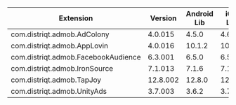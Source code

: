 
| Extension | Version | Android Lib | iOS Lib |
| --- | --- | --- | --- |
| com.distriqt.admob.AdColony | 4.0.015 | 4.5.0 | 4.6.0 |
| com.distriqt.admob.AppLovin | 4.0.016 | 10.1.2 | 10.2.1 |
| com.distriqt.admob.FacebookAudience | 6.3.001 | 6.5.0 | 6.5.0 |
| com.distriqt.admob.IronSource | 7.1.013 | 7.1.6 | 7.1.5 |
| com.distriqt.admob.TapJoy | 12.8.002 | 12.8.0 | 12.8.0 |
| com.distriqt.admob.UnityAds | 3.7.003 | 3.6.2 | 3.7.1 |
